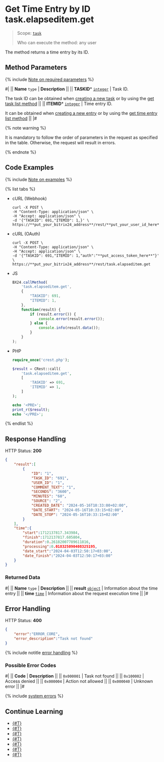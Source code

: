 # Get Time Entry by ID task.elapseditem.get

> Scope: [`task`](../../scopes/permissions.md)
>
> Who can execute the method: any user

The method returns a time entry by its ID.

## Method Parameters

{% include [Note on required parameters](../../../_includes/required.md) %}

#|
|| **Name**
`type` | **Description** ||
|| **TASKID***
[`integer`](../../data-types.md) | Task ID.

The task ID can be obtained when [creating a new task](../tasks-task-add.md) or by using the [get task list method](../tasks-task-list.md) ||
|| **ITEMID***
[`integer`](../../data-types.md) | Time entry ID.

It can be obtained when [creating a new entry](./task-elapsed-item-add.md) or by using the [get time entry list method](./task-elapsed-item-get-list.md) ||
|#

{% note warning %}

It is mandatory to follow the order of parameters in the request as specified in the table. Otherwise, the request will result in errors.

{% endnote %}

## Code Examples

{% include [Note on examples](../../../_includes/examples.md) %}

{% list tabs %}

- cURL (Webhook)

    ```http
    curl -X POST \
    -H "Content-Type: application/json" \
    -H "Accept: application/json" \
    -d '{"TASKID": 691,"ITEMID": 1,}' \
    https://**put_your_bitrix24_address**/rest/**put_your_user_id_here**/**put_your_webhook_here**/task.elapseditem.get
    ```

- cURL (OAuth)

    ```http
    curl -X POST \
    -H "Content-Type: application/json" \
    -H "Accept: application/json" \
    -d '{"TASKID": 691,"ITEMID": 1,"auth":"**put_access_token_here**"}' \
    https://**put_your_bitrix24_address**/rest/task.elapseditem.get
    ```

- JS

    ```js
    BX24.callMethod(
        'task.elapseditem.get',
        {
            "TASKID": 691,
            "ITEMID": 1,
        },
        function(result) {
            if (result.error()) {
                console.error(result.error());
            } else {
                console.info(result.data());
            }
        }
    );
    ```

- PHP

    ```php
    require_once('crest.php');

    $result = CRest::call(
        'task.elapseditem.get',
        [
            'TASKID' => 691,
            'ITEMID' => 1,
        ]
    );

    echo '<PRE>';
    print_r($result);
    echo '</PRE>';
    ```

{% endlist %}

## Response Handling

HTTP Status: **200**

```json
{
    "result":[
        {
            "ID": "1",
            "TASK_ID": "691",
            "USER_ID": "1",
            "COMMENT_TEXT": "1",
            "SECONDS": "3600",
            "MINUTES": "60",
            "SOURCE": "2",
            "CREATED_DATE": "2024-05-16T10:33:00+02:00",
            "DATE_START": "2024-05-16T10:33:15+02:00",
            "DATE_STOP": "2024-05-16T10:33:15+02:00"
        }
    ],
    "time":{
        "start":1712137817.343984,
        "finish":1712137817.605804,
        "duration":0.26182007789611816,
        "processing":0.018325090408325195,
        "date_start":"2024-04-03T12:50:17+03:00",
        "date_finish":"2024-04-03T12:50:17+03:00"
    }
}
```

### Returned Data

#|
|| **Name**
`type` | **Description** ||
|| **result**
[`object`](../../data-types.md) | Information about the time entry ||
|| **time**
[`time`](../../data-types.md) | Information about the request execution time ||
|#

## Error Handling

HTTP Status: **400**

```json
{
    "error":"ERROR_CORE",
    "error_description":"Task not found"
}
```

{% include notitle [error handling](../../../_includes/error-info.md) %}

### Possible Error Codes

#|
|| **Code** | **Description** ||
|| `0x000001` | Task not found ||
|| `0x100002` | Access denied ||
|| `0x000004` | Action not allowed ||
|| `0x000040` | Unknown error ||
|#

{% include [system errors](../../../_includes/system-errors.md) %}

## Continue Learning 

- [{#T}](./index.md)
- [{#T}](./task-elapsed-item-add.md)
- [{#T}](./task-elapsed-item-update.md)
- [{#T}](./task-elapsed-item-get-list.md)
- [{#T}](./task-elapsed-item-delete.md)
- [{#T}](./task-elapsed-item-is-action-allowed.md)
- [{#T}](./task-elapsed-item-get-manifest.md)